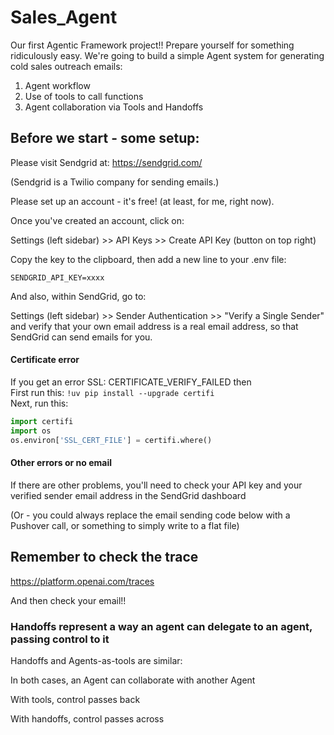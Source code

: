 # Sales_Agent
Our first Agentic Framework project!!  Prepare yourself for something ridiculously easy.  We're going to build a simple Agent system for generating cold sales outreach emails: 
1. Agent workflow
2. Use of tools to call functions
3. Agent collaboration via Tools and Handoffs
   
## Before we start - some setup:

Please visit Sendgrid at: https://sendgrid.com/

(Sendgrid is a Twilio company for sending emails.)

Please set up an account - it's free! (at least, for me, right now).

Once you've created an account, click on:

Settings (left sidebar) >> API Keys >> Create API Key (button on top right)

Copy the key to the clipboard, then add a new line to your .env file:

`SENDGRID_API_KEY=xxxx`

And also, within SendGrid, go to:

Settings (left sidebar) >> Sender Authentication >> "Verify a Single Sender"  
and verify that your own email address is a real email address, so that SendGrid can send emails for you.

#### Certificate error

If you get an error SSL: CERTIFICATE_VERIFY_FAILED then  
First run this: `!uv pip install --upgrade certifi`  
Next, run this:
```python
import certifi
import os
os.environ['SSL_CERT_FILE'] = certifi.where()
```

#### Other errors or no email

If there are other problems, you'll need to check your API key and your verified sender email address in the SendGrid dashboard

(Or - you could always replace the email sending code below with a Pushover call, or something to simply write to a flat file)

## Remember to check the trace

https://platform.openai.com/traces

And then check your email!!

### Handoffs represent a way an agent can delegate to an agent, passing control to it

Handoffs and Agents-as-tools are similar:

In both cases, an Agent can collaborate with another Agent

With tools, control passes back

With handoffs, control passes across
